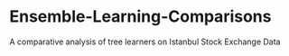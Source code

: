 # Ensemble-Learning-Comparisons
A comparative analysis of tree learners on Istanbul Stock Exchange Data
